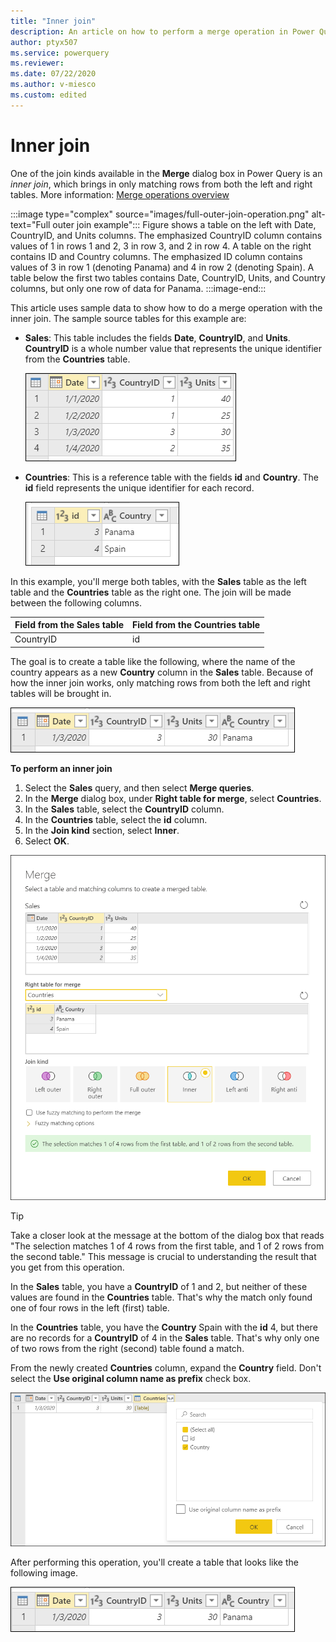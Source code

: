 ```yaml
---
title: "Inner join"
description: An article on how to perform a merge operation in Power Query using the Inner join kind. 
author: ptyx507
ms.service: powerquery
ms.reviewer: 
ms.date: 07/22/2020
ms.author: v-miesco
ms.custom: edited
---
```


# Inner join

One of the join kinds available in the **Merge** dialog box in Power Query is an *inner join*, which brings in only matching rows from both the left and right tables. More information: [Merge operations overview](merge-queries-overview.md)

:::image type="complex" source="images/full-outer-join-operation.png" alt-text="Full outer join example":::
   Figure shows a table on the left with Date, CountryID, and Units columns. The emphasized CountryID column contains values of 1 in rows 1 and 2, 3 in row 3, and 2 in row 4. A table on the right contains ID and Country columns. The emphasized ID column contains values of 3 in row 1 (denoting Panama) and 4 in row 2 (denoting Spain). A table below the first two tables contains Date, CountryID, Units, and Country columns, but only one row of data for Panama. 
   :::image-end:::

<!--![Sample inner join](images/inner-join-operation.png "needs detailed alt tex") -->
<!-- Keep?
>[!Note]
>Samples used in this article are only to showcase the concepts. The concepts showcased here apply to all queries in Power Query. -->

This article uses sample data to show how to do a merge operation with the inner join. The sample source tables for this example are:

* **Sales**: This table includes the fields **Date**, **CountryID**, and **Units**. **CountryID** is a whole number value that represents the unique identifier from the **Countries** table.

   ![Sales table containing Date, CountryID, and Units columns, with CountryID set to 1 in rows 1 and 2, 3 in row 3, and 2 in row 4](images/me-merge-operations-full-outer-join-sales-table.png "Sales table containing Date, CountryID, and Units columns, with CountryID set to 1 in rows 1 and 2, 3 in row 3, and 2 in row 4")

* **Countries**: This is a reference table with the fields **id** and **Country**. The **id** field represents the unique identifier for each record.

   ![Countries table with id set to 3 in row 1 and 4 in row 2 and Country set to Panama in row 1 and Spain in row 2](images/me-merge-operations-inner-join-countries-table.png "Countries table with id set to 3 in row 1 and 4 in row 2 and Country set to Panama in row 1 and Spain in row 2")

In this example, you'll merge both tables, with the **Sales** table as the left table and the **Countries** table as the right one. The join will be made between the following columns.

|Field from the Sales table| Field from the Countries table|
|-----------|------------------|
|CountryID|id|

The goal is to create a table like the following, where the name of the country appears as a new **Country** column in the **Sales** table. Because of how the inner join works, only matching rows from both the left and right tables will be brought in.

![Inner join final table with Date, CountryID, Units, and Country column headers, and a single row of data for the country Panama](images/me-merge-operations-inner-final-table.png "Inner join final table with Date, CountryID, Units, and Country column headers, and a single row of data for the country Panama")
<!--markdownlint-disable MD036-->
**To perform an inner join**
<!--markdownlint-enable MD036-->
1. Select the **Sales** query, and then select **Merge queries**.
2. In the **Merge** dialog box, under **Right table for merge**, select **Countries**.
3. In the **Sales** table, select the **CountryID** column.
4. In the **Countries** table, select the **id** column.
5. In the **Join kind** section, select **Inner**.
6. Select **OK**.

![Merge dialog box showing the results of following the previous inner join procedure](images/me-merge-operations-inner-merge-window.png "Merge dialog box showing the results of following the previous inner join procedure")

>[!TIP]
>Take a closer look at the message at the bottom of the dialog box that reads "The selection matches 1 of 4 rows from the first table, and 1 of 2 rows from the second table." This message is crucial to understanding the result that you get from this operation. 

In the **Sales** table, you have a **CountryID** of 1 and 2, but neither of these values are found in the **Countries** table. That's why the match only found one of four rows in the left (first) table.

In the **Countries** table, you have the **Country** Spain with the **id** 4, but there are no records for a **CountryID** of 4 in the **Sales** table. That's why only one of two rows from the right (second) table found a match.

From the newly created **Countries** column, expand the **Country** field. Don't select the **Use original column name as prefix** check box.

![Expand table column for Country](images/me-merge-operations-inner-expand-field.png "Expand table column for Country")

After performing this operation, you'll create a table that looks like the following image.

![Final table with Date, CountryID, Units, and Country column headers, and a single row of data for the country Panama](images/me-merge-operations-inner-final-table-2.png "Final table with Date, CountryID, Units, and Country column headers, and a single row of data for the country Panama")

